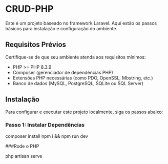# CRUD-PHP

Este é um projeto baseado no framework Laravel. Aqui estão os passos básicos para instalação e configuração do ambiente.

## Requisitos Prévios

Certifique-se de que seu ambiente atenda aos requisitos mínimos:

- PHP >= PHP 8.3.9
- Composer (gerenciador de dependências PHP)
- Extensões PHP necessárias (como PDO, OpenSSL, Mbstring, etc.)
- Banco de dados (MySQL, PostgreSQL, SQLite ou SQL Server)

## Instalação

Para configurar e executar este projeto localmente, siga os passos abaixo:

### Passo 1: Instalar Dependências 

composer install 
npm i && npm run dev

###Rode o PHP

php artisan serve
